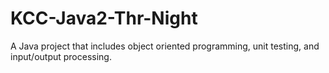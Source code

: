 # KCC-Java2-Thr-Night
A Java project that includes object oriented programming, unit testing, and input/output processing.
